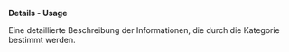 **Details - Usage**

Eine detaillierte Beschreibung der Informationen, die durch die Kategorie bestimmt werden.
